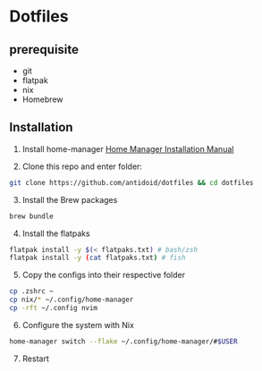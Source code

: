 # Dotfiles

## prerequisite

- git
- flatpak
- nix
- Homebrew

## Installation
1. Install home-manager
[Home Manager Installation Manual](https://nix-community.github.io/home-manager/index.html#sec-install-standalone)

2. Clone this repo and enter folder:

```sh
git clone https://github.com/antidoid/dotfiles && cd dotfiles
```

3. Install the Brew packages

```sh
brew bundle
```

4. Install the flatpaks

```sh
flatpak install -y $(< flatpaks.txt) # bash/zsh
flatpak install -y (cat flatpaks.txt) # fish
```

5. Copy the configs into their respective folder

```sh
cp .zshrc ~
cp nix/* ~/.config/home-manager
cp -rft ~/.config nvim 
```

6. Configure the system with Nix

```sh
home-manager switch --flake ~/.config/home-manager/#$USER
```

7. Restart
